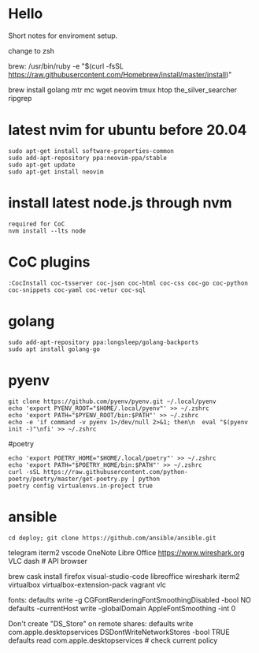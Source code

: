 # Hello
Short notes for enviroment setup.

change to zsh

brew: /usr/bin/ruby -e "$(curl -fsSL https://raw.githubusercontent.com/Homebrew/install/master/install)"

brew install golang mtr mc wget neovim tmux htop the_silver_searcher ripgrep

# latest nvim for ubuntu before 20.04
```
sudo apt-get install software-properties-common
sudo add-apt-repository ppa:neovim-ppa/stable
sudo apt-get update
sudo apt-get install neovim
```

# install latest node.js through nvm
```
required for CoC
nvm install --lts node
```

# CoC plugins
```
:CocInstall coc-tsserver coc-json coc-html coc-css coc-go coc-python coc-snippets coc-yaml coc-vetur coc-sql
```

# golang
```
sudo add-apt-repository ppa:longsleep/golang-backports
sudo apt install golang-go
```

# pyenv
```
git clone https://github.com/pyenv/pyenv.git ~/.local/pyenv
echo 'export PYENV_ROOT="$HOME/.local/pyenv"' >> ~/.zshrc
echo 'export PATH="$PYENV_ROOT/bin:$PATH"' >> ~/.zshrc
echo -e 'if command -v pyenv 1>/dev/null 2>&1; then\n  eval "$(pyenv init -)"\nfi' >> ~/.zshrc
```

#poetry
```
echo 'export POETRY_HOME="$HOME/.local/poetry"' >> ~/.zshrc
echo 'export PATH="$POETRY_HOME/bin:$PATH"' >> ~/.zshrc
curl -sSL https://raw.githubusercontent.com/python-poetry/poetry/master/get-poetry.py | python
poetry config virtualenvs.in-project true
```

# ansible
```
cd deploy; git clone https://github.com/ansible/ansible.git
```


telegram
iterm2
vscode
OneNote
Libre Office
https://www.wireshark.org
VLC
dash # API browser

brew cask install firefox visual-studio-code libreoffice wireshark iterm2 virtualbox virtualbox-extension-pack vagrant vlc

fonts:
defaults write -g CGFontRenderingFontSmoothingDisabled -bool NO
defaults -currentHost write -globalDomain AppleFontSmoothing -int 0

Don't create "DS_Store" on remote shares:
defaults write com.apple.desktopservices DSDontWriteNetworkStores -bool TRUE
defaults read com.apple.desktopservices # check current policy
